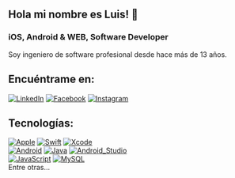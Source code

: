 ## Hola mi nombre es Luis! 👋
### iOS, Android & WEB, Software Developer

Soy ingeniero de software profesional desde hace más de 13 años.

## Encuéntrame en:
[![LinkedIn](https://img.shields.io/badge/LinkedIn-luisantonioacosta?style=for-the-badge&logo=linkedin&logoColor=white&labelColor=101010)](https://www.linkedin.com/in/luisantonioacosta)
[![Facebook](https://img.shields.io/badge/Instagram-@somoscrear?style=for-the-badge&logo=facebook&logoColor=white&labelColor=101010)](https://facebook.com/somoscrear.tk)
[![Instagram](https://img.shields.io/badge/Instagram-@somoscrear?style=for-the-badge&logo=instagram&logoColor=white&labelColor=101010)](https://instagram.com/somoscrear)

## Tecnologías:
[![Apple](https://img.shields.io/badge/iOS-999999?style=for-the-badge&logo=apple&logoColor=white&labelColor=101010)]()
[![Swift](https://img.shields.io/badge/Swift-FA7343?style=for-the-badge&logo=swift&logoColor=white&labelColor=101010)]()
[![Xcode](https://img.shields.io/badge/Xcode-1575F9?style=for-the-badge&logo=xcode&logoColor=white&labelColor=101010)]()
</br>
[![Android](https://img.shields.io/badge/Android-3DDC84?style=for-the-badge&logo=android&logoColor=white&labelColor=101010)]()
[![Java](https://img.shields.io/badge/Java-007396?style=for-the-badge&logo=java&logoColor=white&labelColor=101010)]()
[![Android_Studio](https://img.shields.io/badge/Android_Studio-3DDC84?style=for-the-badge&logo=android-studio&logoColor=white&labelColor=101010)]()
</br>
[![JavaScript](https://img.shields.io/badge/JavaScript-F7DF1E?style=for-the-badge&logo=javascript&logoColor=white&labelColor=101010)]()
[![MySQL](https://img.shields.io/badge/MySQL-4479A1?style=for-the-badge&logo=mysql&logoColor=white&labelColor=101010)]()
</br>
Entre otras...

<!--
**luisantonioacostas/luisantonioacostas** is a ✨ _special_ ✨ repository because its `README.md` (this file) appears on your GitHub profile.

Here are some ideas to get you started:

- 🔭 I’m currently working on ...
- 🌱 I’m currently learning ...
- 👯 I’m looking to collaborate on ...
- 🤔 I’m looking for help with ...
- 💬 Ask me about ...
- 📫 How to reach me: ...
- 😄 Pronouns: ...
- ⚡ Fun fact: ...
-->

